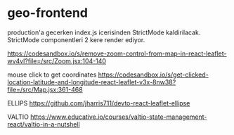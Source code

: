 # geo-frontend

production'a gecerken index.js icerisinden StrictMode kaldirilacak.
StrictMode componentleri 2 kere render ediyor.


https://codesandbox.io/s/remove-zoom-control-from-map-in-react-leaflet-wv4vl?file=/src/Zoom.jsx:104-140

mouse click to get coordinates
https://codesandbox.io/s/get-clicked-location-latitude-and-longitude-react-leaflet-v3x-8nw38?file=/src/Map.jsx:361-468



ELLIPS
https://github.com/jharris711/devto-react-leaflet-ellipse


VALTIO
https://www.educative.io/courses/valtio-state-management-react/valtio-in-a-nutshell